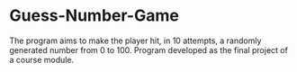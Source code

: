 # Guess-Number-Game
The program aims to make the player hit, in 10 attempts, a randomly generated number from 0 to 100. 
Program developed as the final project of a course module.
